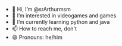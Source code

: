 - 👋 Hi, I’m @srArthurmsm
- 👀 I’m interested in videogames and games
- 🌱 I’m currently learning python and java
- 📫 How to reach me, don't
- 😄 Pronouns: he/him

<!---
srArthurmsm/srArthurmsm is a ✨ special ✨ repository because its `README.md` (this file) appears on your GitHub profile.
You can click the Preview link to take a look at your changes.
--->
